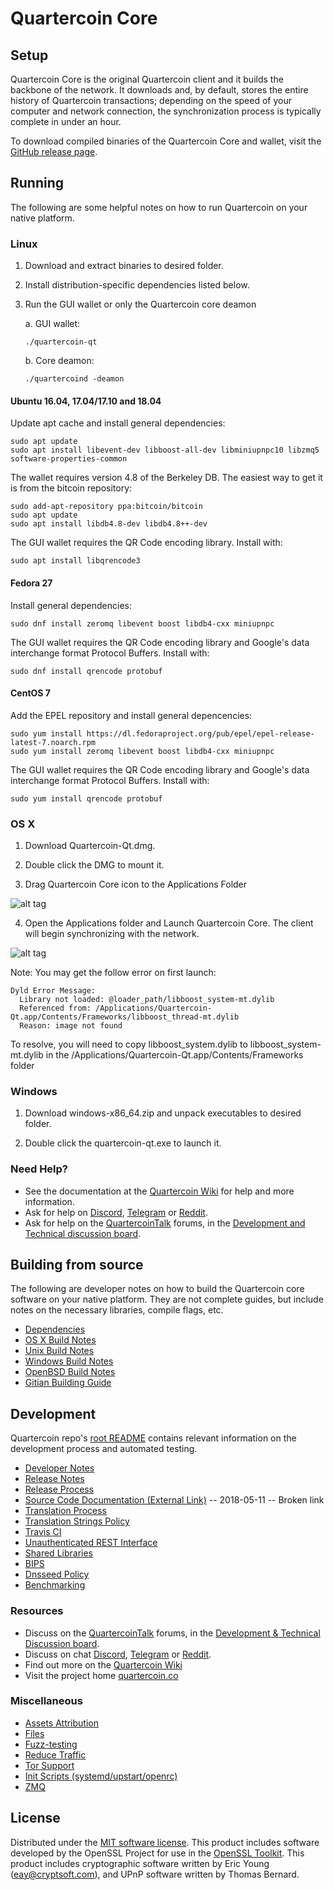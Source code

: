 Quartercoin Core
==============

Setup
---------------------
Quartercoin Core is the original Quartercoin client and it builds the backbone of the network. It downloads and, by default, stores the entire history of Quartercoin transactions; depending on the speed of your computer and network connection, the synchronization process is typically complete in under an hour.

To download compiled binaries of the Quartercoin Core and wallet, visit the [GitHub release page](https://github.com/QuarterCoin/QuaterCoin-Wallet/releases).

Running
---------------------
The following are some helpful notes on how to run Quartercoin on your native platform.

### Linux

1) Download and extract binaries to desired folder.

2) Install distribution-specific dependencies listed below.

3) Run the GUI wallet or only the Quartercoin core deamon

   a. GUI wallet:
   
   `./quartercoin-qt`

   b. Core deamon:
   
   `./quartercoind -deamon`

#### Ubuntu 16.04, 17.04/17.10 and 18.04

Update apt cache and install general dependencies:

```
sudo apt update
sudo apt install libevent-dev libboost-all-dev libminiupnpc10 libzmq5 software-properties-common
```

The wallet requires version 4.8 of the Berkeley DB. The easiest way to get it is from the bitcoin repository: 

```
sudo add-apt-repository ppa:bitcoin/bitcoin
sudo apt update
sudo apt install libdb4.8-dev libdb4.8++-dev
```

The GUI wallet requires the QR Code encoding library. Install with:

`sudo apt install libqrencode3`

#### Fedora 27

Install general dependencies:

`sudo dnf install zeromq libevent boost libdb4-cxx miniupnpc`

The GUI wallet requires the QR Code encoding library and Google's data interchange format Protocol Buffers. Install with:

`sudo dnf install qrencode protobuf`

#### CentOS 7

Add the EPEL repository and install general depencencies:

```
sudo yum install https://dl.fedoraproject.org/pub/epel/epel-release-latest-7.noarch.rpm
sudo yum install zeromq libevent boost libdb4-cxx miniupnpc
```

The GUI wallet requires the QR Code encoding library and Google's data interchange format Protocol Buffers. Install with:

`sudo yum install qrencode protobuf`

### OS X

1) Download Quartercoin-Qt.dmg.

2) Double click the DMG to mount it. 

3) Drag Quartercoin Core icon to the Applications Folder

![alt tag](https://i.imgur.com/GLhBFUV.png)

4) Open the Applications folder and Launch Quartercoin Core. The client will begin synchronizing with the network.

![alt tag](https://i.imgur.com/v3962qo.png)

Note: You may get the follow error on first launch:
```
Dyld Error Message:
  Library not loaded: @loader_path/libboost_system-mt.dylib
  Referenced from: /Applications/Quartercoin-Qt.app/Contents/Frameworks/libboost_thread-mt.dylib
  Reason: image not found
```
To resolve, you will need to copy libboost_system.dylib to libboost_system-mt.dylib in the /Applications/Quartercoin-Qt.app/Contents/Frameworks folder

### Windows

1) Download windows-x86_64.zip and unpack executables to desired folder.

2) Double click the quartercoin-qt.exe to launch it.

### Need Help?

- See the documentation at the [Quartercoin Wiki](https://quartercoin.wiki/wiki/Quartercoin_Wiki)
for help and more information.
- Ask for help on [Discord](https://discord.gg/DUkcBst), [Telegram](https://t.me/QuartercoinDev) or [Reddit](https://www.reddit.com/r/Quartercoin/).
- Ask for help on the [QuartercoinTalk](https://www.quartercointalk.org/) forums, in the [Development and Technical discussion board](https://www.quartercointalk.org/?forum=661517).

Building from source
---------------------
The following are developer notes on how to build the Quartercoin core software on your native platform. They are not complete guides, but include notes on the necessary libraries, compile flags, etc.

- [Dependencies](https://github.com/QuarterCoin/QuaterCoin-Wallet/tree/master/doc/dependencies.md)
- [OS X Build Notes](https://github.com/QuarterCoin/QuaterCoin-Wallet/tree/master/doc/build-osx.md)
- [Unix Build Notes](https://github.com/QuarterCoin/QuaterCoin-Wallet/tree/master/doc/build-unix.md)
- [Windows Build Notes](https://github.com/QuarterCoin/QuaterCoin-Wallet/tree/master/doc/build-windows.md)
- [OpenBSD Build Notes](https://github.com/QuarterCoin/QuaterCoin-Wallet/tree/master/doc/build-openbsd.md)
- [Gitian Building Guide](https://github.com/QuarterCoin/QuaterCoin-Wallet/tree/master/doc/gitian-building.md)

Development
---------------------
Quartercoin repo's [root README](https://github.com/QuarterCoin/QuaterCoin-Wallet/blob/master/README.md) contains relevant information on the development process and automated testing.

- [Developer Notes](https://github.com/QuarterCoin/QuaterCoin-Wallet/blob/master/doc/developer-notes.md)
- [Release Notes](https://github.com/QuarterCoin/QuaterCoin-Wallet/blob/master/doc/release-notes.md)
- [Release Process](https://github.com/QuarterCoin/QuaterCoin-Wallet/blob/master/doc/release-process.md)
- [Source Code Documentation (External Link)](https://dev.visucore.com/quartercoin/doxygen/) -- 2018-05-11 -- Broken link
- [Translation Process](https://github.com/QuarterCoin/QuaterCoin-Wallet/blob/master/doc/translation_process.md)
- [Translation Strings Policy](https://github.com/QuarterCoin/QuaterCoin-Wallet/blob/master/doc/translation_strings_policy.md)
- [Travis CI](https://github.com/QuarterCoin/QuaterCoin-Wallet/blob/master/doc/travis-ci.md)
- [Unauthenticated REST Interface](https://github.com/QuarterCoin/QuaterCoin-Wallet/blob/master/doc/REST-interface.md)
- [Shared Libraries](https://github.com/QuarterCoin/QuaterCoin-Wallet/blob/master/doc/shared-libraries.md)
- [BIPS](https://github.com/QuarterCoin/QuaterCoin-Wallet/blob/master/doc/bips.md)
- [Dnsseed Policy](https://github.com/QuarterCoin/QuaterCoin-Wallet/blob/master/doc/dnsseed-policy.md)
- [Benchmarking](https://github.com/QuarterCoin/QuaterCoin-Wallet/blob/master/doc/benchmarking.md)

### Resources
- Discuss on the [QuartercoinTalk](https://www.quartercointalk.org/) forums, in the [Development & Technical Discussion board](https://www.quartercointalk.org/?forum=661517).
- Discuss on chat [Discord](https://discord.gg/DUkcBst), [Telegram](https://t.me/QuartercoinDev) or [Reddit](https://www.reddit.com/r/Quartercoin/).
- Find out more on the [Quartercoin Wiki](https://quartercoin.wiki/wiki/Quartercoin_Wiki)
- Visit the project home [quartercoin.co](https://quartercoin.co)

### Miscellaneous
- [Assets Attribution](https://github.com/QuarterCoin/QuaterCoin-Wallet/blob/master/doc/assets-attribution.md)
- [Files](https://github.com/QuarterCoin/QuaterCoin-Wallet/blob/master/doc/files.md)
- [Fuzz-testing](https://github.com/QuarterCoin/QuaterCoin-Wallet/blob/master/doc/fuzzing.md)
- [Reduce Traffic](https://github.com/QuarterCoin/QuaterCoin-Wallet/blob/master/doc/reduce-traffic.md)
- [Tor Support](https://github.com/QuarterCoin/QuaterCoin-Wallet/blob/master/doc/tor.md)
- [Init Scripts (systemd/upstart/openrc)](https://github.com/QuarterCoin/QuaterCoin-Wallet/blob/master/doc/init.md)
- [ZMQ](https://github.com/QuarterCoin/QuaterCoin-Wallet/blob/master/doc/zmq.md)

License
---------------------
Distributed under the [MIT software license](https://github.com/QuarterCoin/QuaterCoin-Wallet/blob/master/COPYING).
This product includes software developed by the OpenSSL Project for use in the [OpenSSL Toolkit](https://www.openssl.org/). This product includes
cryptographic software written by Eric Young ([eay@cryptsoft.com](mailto:eay@cryptsoft.com)), and UPnP software written by Thomas Bernard.

